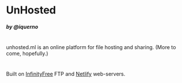 # UnHosted
##### by @iquerno
#
#
unhosted.ml is an online platform for file hosting and sharing. (More to come, hopefully.)
#
Built on [InfinityFree](https://infinityfree.net/) FTP and [Netlify](https://infinityfree.net/) web-servers.